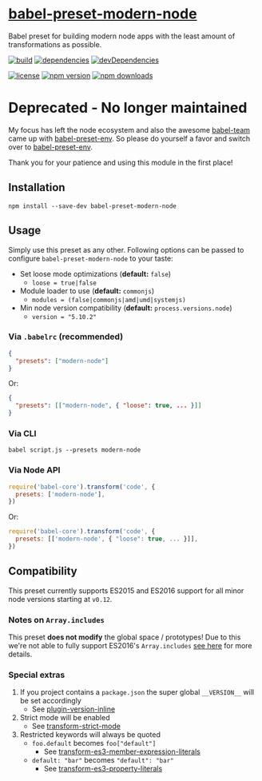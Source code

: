 [babel-preset-modern-node][]
================================

Babel preset for building modern node apps with the least amount of
transformations as possible.

[![build](https://travis-ci.org/michaelcontento/babel-preset-modern-node.svg)](https://travis-ci.org/michaelcontento/babel-preset-modern-node)
[![dependencies](https://david-dm.org/michaelcontento/babel-preset-modern-node.svg)](https://david-dm.org/michaelcontento/babel-preset-modern-node)
[![devDependencies](https://david-dm.org/michaelcontento/babel-preset-modern-node/dev-status.svg)](https://david-dm.org/michaelcontento/babel-preset-modern-node#info=devDependencies)

[![license](https://img.shields.io/npm/l/babel-preset-modern-node.svg?style=flat-square)](https://www.npmjs.com/package/babel-preset-modern-node)
[![npm version](https://img.shields.io/npm/v/babel-preset-modern-node.svg?style=flat-square)](https://www.npmjs.com/package/babel-preset-modern-node)
[![npm downloads](https://img.shields.io/npm/dm/babel-preset-modern-node.svg?style=flat-square)](https://www.npmjs.com/package/babel-preset-modern-node)

# Deprecated - No longer maintained

My focus has left the node ecosystem and also the awesome [babel-team][] 
came up with [babel-preset-env][]. So please do yourself a favor and 
switch over to [babel-preset-env][]. 

Thank you for your patience and using this module in the first place!

## Installation

    npm install --save-dev babel-preset-modern-node

## Usage

Simply use this preset as any other. Following options can be passed to
configure `babel-preset-modern-node` to your taste:

- Set loose mode optimizations (**default:** `false`)
    - `loose = true|false`    
- Module loader to use (**default:** `commonjs`)
    - `modules = (false|commonjs|amd|umd|systemjs)`
- Min node version compatibility (**default:** `process.versions.node`)
    - `version = "5.10.2"`

### Via `.babelrc` (recommended)

```json
{
  "presets": ["modern-node"]
}
```

Or:

```json
{
  "presets": [["modern-node", { "loose": true, ... }]]
}
```

### Via CLI

    babel script.js --presets modern-node

### Via Node API

```js
require('babel-core').transform('code', {
  presets: ['modern-node'],
})
```

Or:

```js
require('babel-core').transform('code', {
  presets: [['modern-node', { "loose": true, ... }]],
})
```

## Compatibility

This preset currently supports ES2015 and ES2016 support for all minor node
versions starting at `v0.12`.

### Notes on `Array.includes`

This preset **does not modify** the global space / prototypes! Due to this we're
not able to fully support ES2016's `Array.includes`
[see here][plugin-array-includes] for more details.

### Special extras

1. If you project contains a `package.json` the super global `__VERSION__`
   will be set accordingly
    * See [plugin-version-inline][]
1. Strict mode will be enabled
    * See [transform-strict-mode][]
1. Restricted keywords will always be quoted
    * `foo.default` becomes `foo["default"]`
        * See [transform-es3-member-expression-literals][]
    * `default: "bar"` becomes `"default": "bar"`
        * See [transform-es3-property-literals][]

  [1]: http://www.2ality.com/2015/11/configuring-babel6.html
  [babel-preset-modern-node]: https://github.com/michaelcontento/babel-preset-modern-node
  [plugin-version-inline]: https://www.npmjs.com/package/babel-plugin-version-inline
  [transform-es3-member-expression-literals]: https://www.npmjs.com/package/babel-plugin-transform-es3-member-expression-literals
  [transform-es3-property-literals]: https://www.npmjs.com/package/babel-plugin-transform-es3-property-literals
  [transform-strict-mode]: https://www.npmjs.com/package/babel-plugin-transform-strict-mode
  [plugin-array-includes]: https://www.npmjs.com/package/babel-plugin-array-includes
  [babel-preset-env]: https://github.com/babel/babel-preset-env
  [babel-team]: https://github.com/babel
